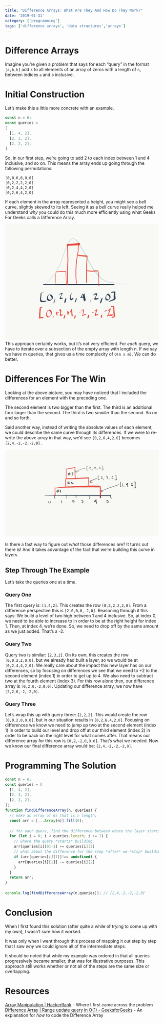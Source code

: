 ```yaml
---
title: "Difference Arrays: What Are They And How Do They Work?"
date: '2019-01-31'
category: ['programming']
tags: ['difference arrays', 'data structures','arrays']
---
```


# Difference Arrays

Imagine you’re given a problem that says for each “query” in the format `[a,b,k]` add `k` to all elements of an array of zeros with a length of `n`, between indices `a` and `b` inclusive.

# Initial Construction
Let’s make this a little more concrete with an example.
``` js
const n = 6;
const queries =
[
  [1, 4, 2],
  [2, 3, 2],
  [2, 2, 2],
]
```
So, in our first step, we’re going to add 2 to each index between 1 and 4 inclusive, and so on. This means the array ends up going through the following permutations:
```
[0,0,0,0,0,0]
[0,2,2,2,2,0]
[0,2,4,4,2,0]
[0,2,6,4,2,0]
```
If each element in the array represented a height, you might see a bell curve, slightly skewed to its left. Seeing it as a bell curve really helped me understand *why* you could do this much more efficiently using what Geeks For Geeks calls a Difference Array.

![](./bell-curve-view.png)
This approach certainly works, but it’s not very efficient. For *each* query, we have to iterate over a subsection of the empty array with length n. If we say we have m queries, that gives us a time complexity of `O(n x m)`. We can do better.

# Differences For The Win
Looking at the above picture, you may have noticed  that I included the differences for an element with the preceding one.

The second element is two bigger than the first. The third is an additional four larger than the second. The third is two *smaller* than the second. So on and so forth.

Said another way, instead of writing the absolute values of each element, we could describe the same curve through its differences. If we were to re-write the above array in that way, we’d see `[0,2,6,4,2,0]` becomes `[2,4,-2,-2,-2,0]` .

![](./layers-view.png)

Is there a fast way to figure out *what* those differences are? It turns out there is! And it takes advantage of the fact that we’re building this curve in layers.

## Step Through The Example
Let’s take the queries one at a time.

### Query One
The first query is: `[1,4,2]`. This  creates the row `[0,2,2,2,2,0]`.
From a difference perspective this is  `[2,0,0,0,-2,0]`.
Reasoning through it this says: We build a level of two high between 1 and 4 inclusive. So, at index 0, we need to be able to increase to in order to be at the right height for index 1. Then, at index 4, we’re done. So, we need to drop off by the same amount as we just added. That’s a -2.

### Query Two
Query two is similar: `[2,3,2]`.
On its own, this creates the row `[0,0,2,2,0,0]`, but we already had built a layer, so we would be at `[0,2,4,4,2,0]`.
We really care about the impact this new layer has on our differences, so by focusing on differences we see that we need to +2 to the second element (index 1) in order to get up to 4. We also need to subtract two at the fourth element (index 3).
For this row alone then, our difference array is `[0,2,0,-2,0,0]`. Updating our difference array, we now have `[2,2,0,-2,-2,0]`.

### Query Three
Let’s wrap this up with query three: `[2,2,2]`.
This would create the row `[0,0,2,0,0,0]`, but in our situation results in `[0,2,6,4,2,0]`.
Focusing on differences we know we need to jump up two at the second element (index 1) in order to build our level and drop off at our third element (index 2) in order to be back on the right level for what comes after.
That means our difference array for this row is `[0,2,-2,0,0,0]`.
That’s what we needed. Now we know our final difference array would be: `[2,4,-2,-2,-2,0]`.

# Programming The Solution
```js
const n = 6;
const queries = [
  [1, 4, 2],
  [2, 3, 2],
  [2, 2, 2],
];
function findDifferenceArray(n, queries) {
  // make an array of 0s that is n length;
  const arr = [...Array(n)].fill(0);

  // for each query, find the difference between where the layer starts and the preceding step
  for (let i = 0; i < queries.length; i += 1) {
    // where the query *starts* building
    arr[queries[i][0]-1] += queries[i][2]
    // what about the difference for the step *after* we *stop* building?
    if (arr[queries[i][1]]!== undefined) {
      arr[queries[i][1]] -= queries[i][2]
    }
  }
  return arr;
}

console.log(findDifferenceArray(n,queries)); // [2,4,-2,-2,-2,0]
```

# Conclusion
When I first found this solution (after quite a while of trying to come up with my own), I wasn’t sure how it worked.

It was only when I went through this process of mapping it out step by step that I saw *why* we could ignore all of the intermediate steps.

It should be noted that while my example was ordered in that all queries progressively became smaller, that was for illustrative purposes. This approach still works whether or not all of the steps are the same size or overlapping.

# Resources
[Array Manipulation | HackerRank](https://www.hackerrank.com/challenges/crush/problem) - Where I first came across the problem
[Difference Array | Range update query in O(1) - GeeksforGeeks](https://www.geeksforgeeks.org/difference-array-range-update-query-o1/) - An explanation for *how* to code the Difference Array